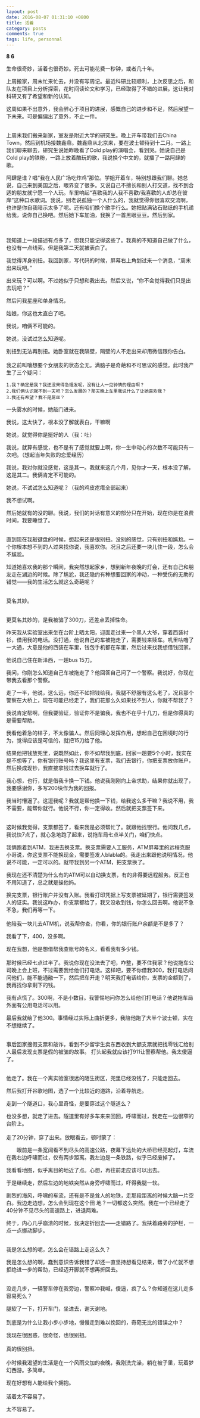 ```yaml
---
layout: post
date: 2016-08-07 01:31:10 +0800
title: 活着
category: posts
comments: true
tags: life, personnal
---
```


<strong>8 6</strong>

生命很奇妙，活着也很奇妙。死去可能花费一秒钟，或者几十年。

上周搬家，周末忙来忙去，并没有写周记。最近科研比较顺利，上次反思之后，和队友在项目上分析探索，花时间读论文和学习，已经取得了不错的进展。这让我对科研又有了希望和新的认知。

这周如果不出意外，我会醉心于项目的进展，感慨自己的进步和不足，然后展望一下未来。可是偏偏出了意外，不止一件。
<br/><br/>

上周末我们搬来新家，室友是附近大学的研究生。晚上开车带我们去China Town，然后到机场接魏鑫鼎。魏鑫鼎从北京来，要在波士顿待到十二月。一路上我们聊来聊去，研究生说她昨晚看了Cold play的演唱会，看到哭。她说自己是Cold play的铁粉，一路上放着酷玩的歌，我说换个中文的，就播了一路阿肆的歌。

阿肆是谁？唱“我在人民广场吃炸鸡”那位。学姐开着车，特别想跟我们聊。她总说，自己来到美国之后，眼界变了很多。又说自己不擅长和别人打交道，找不到合适的朋友就宁愿一个人玩。车里响起“喜歡我的人我不喜歡/我喜歡的人却总在彼岸”这种口水歌词。我说，别老说孤独一个人什么的，我就觉得你很喜欢交流啊，也许是你自我暗示太多了呢。还有咱们换个歌手行么。她把贴满钻石贴纸的手机递给我，说你自己换吧。然后她下车加油，我换了一首黑眼豆豆。然后到家。

<br/><br/>
我知道上一段描述有点多了，但我只能记得这些了。我真的不知道自己做了什么，也没有一点线索。但是我第二天就被表白了。

我觉得浑身别扭。我回到家，写代码的时候，屏幕右上角划过来一个消息，“周末出来玩吧。”

出来玩？可以啊。不过她似乎只想和我出去。然后又说，“你不会觉得我们只是出去玩吧？”

然后问我星座和单身情况，

姑娘，你这也太直白了吧。

我说，咱俩不可能的。

她说，没试过怎么知道呢。

别扭到无法再别扭。她卧室就在我隔壁，隔壁的人不走出来却用微信跟你告白。
<br/><br/>
我之前叫嚷想要个女朋友的状态全无。满脑子是奇葩和不可思议的感觉。此时我产生了三个疑问：

    1.我？确定是我？我还没来得急理发呢，没有让人一见钟情的理由啊？
    2.我们俩认识就不到一天吧？怎么发展的？那天晚上车里我说什么了让她喜欢我？
    3.我还有希望？我不是屌丝？
一头雾水的时候，她敲门进来。

我说，这太快了，根本没了解就表白，干嘛啊

她说，就觉得你是挺好的人（我：吐）

我说，就算有感觉，也不是有了感觉就要上啊，你一生中动心的次数不可能只有一次吧。（想起当年失败的恋爱经历）

我说，我对你就没感觉，这是其一。我就来这几个月，见你才一天，根本没了解，这是其二。我俩肯定不可能的。

她说，不试试怎么知道呢？（我的鸡皮疙瘩全部起来）

我不想试啊。

然后她就有的没的聊。我说，我们的对话有意义的部分只在开始，现在你是在浪费时间，我要睡觉了。
<br/><br/>

直到现在我敲键盘的时候，想起来还是很别扭。没别的感觉，只有别扭和尴尬。一个你根本想不到的人过来找你说，我喜欢你。况且之后还要一块儿住一段，怎么会不尴尬。

知道她喜欢我的那个瞬间，我突然想起家乡，想到新年夜晚的灯会，还有自己和朋友走在湖边的时候。除了尴尬，我还隐约有种想要回家的冲动，一种受伤的无助的错觉——我的生活怎么就这么奇葩呢？
<br/><br/>

莫名其妙。
<br/><br/>

更莫名其妙的，是我被骗了300刀，还差点丢掉性命。

昨天我从实验室出来坐在台阶上晒太阳，迎面走过来一个黑人大爷，穿着西装衬衫，借用我的电话。没打通，他说自己的车被拖走了，需要钱来赎车。叽里咕噜了一大通，大意是他的西装在车里，钱包手机都在车里，然后过来找我想借钱回家。

他说自己住在新泽西，一趟bus 15刀。

我问，你刚怎么知道自己车被拖走了？他回答自己问了一个警察。我说好，你现在带我去看那个警察。

走了一半，他说，这么远，你还不如把钱给我，我腿不舒服有这么老了，况且那个警察在大桥上，现在可能已经走了，我们花那么久如果找不到人，你就不帮我了？

我说肯定帮啊，但我要验证，验证你不是骗我，我也不在乎十几刀，但是你得真的是需要帮助。

我看他着急的样子，不太像骗人。然后同理心发挥作用，想起自己在困境时的行为，觉得应该是可信的，就把15刀给了他。

结果他把钱放兜里，说既然如此，你不如帮我到底，回家一趟要5个小时，我实在是不想等了，你有银行账号吗？我这里有支票，我们去银行，你把支票放你账户，然后换成现钞，我直接拿钱过去换车就行了。

我心想，也行，就是借我卡换一下钱。他说我刚刚向上帝求助，结果你就出现了，我要感谢你，多写200块作为我的回报。

我当时懵逼了。这逗我呢？我就是帮他换一下钱，给我这么多干嘛？我说不用，我不需要，能帮你就行。他说不行，你一定得收。然后就把支票签下来。
<br/><br/>

这时候我觉得，支票都签了，看来我是必须帮忙了。就跟他找银行。他问我几点，我说快7点了，就心急地跑了起来，说拖车局七点半关门，咱们快点。

我俩跑着到ATM，我进去换支票。换支票需要人工服务，ATM屏幕里的远程克服小哥说，你这支票不能换现金，需要签发人blabla的。我走出来跟他说明情况，他说不可能，一定可以的。就带我到另一个ATM，把支票换了。

我现在还不清楚为什么有的ATM可以自动换支票，有的非得要远程服务。反正也不用知道了，总之就是操他妈。

换完支票，银行账户并没有入账。我看打印凭据上写支票被延期了，银行需要签发人的证实。我说这咋办，你支票都给了，我又没收到钱，你怎么回去啊。他说不急不急，我们再等一下。
<br/><br/>
他陪我一块儿去ATM机，说我帮你查，你看，你的银行账户余额是不是多了？

我看了下，400，没多啊。

现在我想，他是想借帮我查账号的名义，看看我有多少钱。
<br/><br/>
那时候已经七点过半了。我说你现在没法去了吧，咋整，要不住我家？他说拖车公司晚上会上班，不过需要我给他们打电话。这样吧，要不你借我300，我打电话问问他们，能不能通融一下，然后把车开走？明天我打电话给你，支票的金额到了，我再找你拿剩下的钱。

我有点慌了。300啊，不是小数目。我警惕地问你怎么给他们打电话？他说拖车局外面有公用电话可以用。

最后我就给了他300。事情经过实际上曲折更多，我陪他跑了大半个波士顿，实在不想继续了。
<br/><br/>

事后回家搜假支票和敲诈，看到不少留学生卖东西收到大额支票就把找零钱汇给别人最后发现支票是假的被骗的故事。
打头起我就应该打911让警察帮他。我太傻逼了。
<br/><br/>

他走了。我在一个离实验室很远的陌生街区，兜里已经没钱了，只能走回去。

然后我打开谷歌地图，选了一个比较近的道路，沿着导航走。

走到一个隧道口，我心里奇怪，是要穿过这个隧道么？

也没多想，就走了进去。隧道里有好多车来来回回，呼啸而过，我走在一边很窄的台阶上。
<br/><br/>
走了20分钟，穿了出来。放眼看去，顿时蒙了：

　　眼前是一条宽阔看不到尽头的高速公路，夜幕下远处的大桥已经亮起灯，车流在我右边呼啸而过，仅有两步距离。我左边是一条铁路，似乎已经废掉了。

我看看地图，似乎离目的地近了点。心想，再往前走应该可以出去。

于是继续走，然后左边的地铁突然从身旁呼啸而过，吓得我腿一软。

剧烈的海风，呼啸的车流，还有是不是耸人的地铁，走那段距离的时候大脑一片空白。我边走边想，怎么会到现在这个田
地？一切都这么突然。我在一个已经走了40分钟不见尽头的高速路上，进退两难。

终于，内心几乎崩溃的时候，我决定折回去——走错路了。我扶着路旁的护栏，一点一点挪动脚步。
<br/><br/>

我是怎么想的呢，怎么会在错路上走这么久？

我是怎么想的啊，蠢到意识告诉我错了却还一直坚持想看见结果，帮了小忙就不想拒绝进一步的帮助，已经迈开脚就不想再折回去。
<br/><br/>

没走几步，一辆警车停在我旁边，警察冲我喊，傻逼，疯了么？你知道在这儿走多容易死么？

腿软了一下，打开车门，坐进去，谢天谢地。
<br/><br/>
到底是为什么让我小步小步地，慢慢走到难以挽回的，奇葩无比的错误之中？

我现在很困惑，很奇怪，也很别扭。
<br/><br/>
真的很别扭。
<br/><br/>
小时候我渴望的生活是在一个风雨交加的夜晚，我刚洗完澡，躺在被子里，玩着梦幻西游。多简单。

现在好想有人能给我个拥抱。
<br/><br/>
活着太不容易了。

太不容易了。